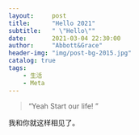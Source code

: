 ```yaml
---
layout:     post
title:      "Hello 2021"
subtitle:   " \"Hello\""
date:       2021-03-04 22:30:00
author:     "Abbott&Grace"
header-img: "img/post-bg-2015.jpg"
catalog: true
tags:
    - 生活
    - Meta
---
```


> “Yeah Start our life! ”


我和你就这样相见了。
